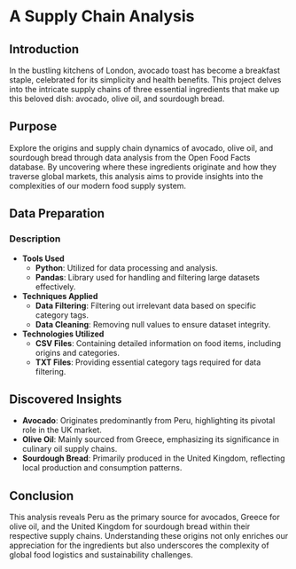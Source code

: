 # **A Supply Chain Analysis**

## Introduction
In the bustling kitchens of London, avocado toast has become a breakfast staple, celebrated for its simplicity and health benefits. This project delves into the intricate supply chains of three essential ingredients that make up this beloved dish: avocado, olive oil, and sourdough bread.

## Purpose
Explore the origins and supply chain dynamics of avocado, olive oil, and sourdough bread through data analysis from the Open Food Facts database. By uncovering where these ingredients originate and how they traverse global markets, this analysis aims to provide insights into the complexities of our modern food supply system.

## Data Preparation
### Description
- **Tools Used**
  - **Python**: Utilized for data processing and analysis.
  - **Pandas**: Library used for handling and filtering large datasets effectively.
- **Techniques Applied**
  - **Data Filtering**: Filtering out irrelevant data based on specific category tags.
  - **Data Cleaning**: Removing null values to ensure dataset integrity.
- **Technologies Utilized**
  - **CSV Files**: Containing detailed information on food items, including origins and categories.
  - **TXT Files**: Providing essential category tags required for data filtering.

## Discovered Insights
- **Avocado**: Originates predominantly from Peru, highlighting its pivotal role in the UK market.
- **Olive Oil**: Mainly sourced from Greece, emphasizing its significance in culinary oil supply chains.
- **Sourdough Bread**: Primarily produced in the United Kingdom, reflecting local production and consumption patterns.

## Conclusion
This analysis reveals Peru as the primary source for avocados, Greece for olive oil, and the United Kingdom for sourdough bread within their respective supply chains. Understanding these origins not only enriches our appreciation for the ingredients but also underscores the complexity of global food logistics and sustainability challenges.
